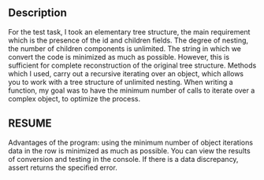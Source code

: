 ## Description
For the test task, I took an elementary tree structure, the main requirement 
which is the presence of the id and children fields. The degree of nesting, the number of children components is unlimited.
The string in which we convert the code is minimized as much as possible. However, this is sufficient for 
complete reconstruction of the original tree structure. Methods which I used, carry out a recursive 
iterating over an object, which allows you to work with a tree structure of unlimited nesting. 
When writing a function, my goal was to have the minimum number of calls to iterate over a complex object, 
to optimize the process. 

## RESUME
Advantages of the program: using the minimum number of object iterations
 data in the row is minimized as much as possible. You can view the results of conversion and testing in the console. 
 If there is a data discrepancy, assert returns the specified error.